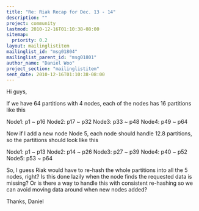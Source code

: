 ```yaml
---
title: "Re: Riak Recap for Dec. 13 - 14"
description: ""
project: community
lastmod: 2010-12-16T01:10:38-08:00
sitemap:
  priority: 0.2
layout: mailinglistitem
mailinglist_id: "msg01804"
mailinglist_parent_id: "msg01801"
author_name: "Daniel Woo"
project_section: "mailinglistitem"
sent_date: 2010-12-16T01:10:38-08:00
---
```



Hi guys,

If we have 64 partitions with 4 nodes, each of the nodes has 16 partitions
like this

Node1: p1 ~ p16
Node2: p17 ~ p32
Node3: p33 ~ p48
Node4: p49 ~ p64

Now if I add a new node Node 5, each node should handle 12.8 partitions, so
the partitions should look like this

Node1: p1 ~ p13
Node2: p14 ~ p26
Node3: p27 ~ p39
Node4: p40 ~ p52
Node5: p53 ~ p64

So, I guess Riak would have to re-hash the whole partitions into all the 5
nodes, right? Is this done lazily when the node finds the requested data is
missing?
Or is there a way to handle this with consistent re-hashing so we can avoid
moving data around when new nodes added?

Thanks,
Daniel
